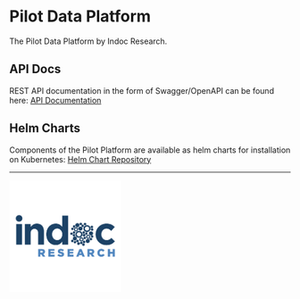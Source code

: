 # Pilot Data Platform

The Pilot Data Platform by Indoc Research. 


## API Docs
REST API documentation in the form of Swagger/OpenAPI can be found here: [API Documentation](https://pilotdataplatform.github.io/api-docs/)

## Helm Charts
Components of the Pilot Platform are available as helm charts for installation on Kubernetes: [Helm Chart Repository](https://github.com/PilotDataPlatform/helm-charts)

---
<img src="profile/assets/indoc_research.png" alt="Indoc Research" width="200"/>
